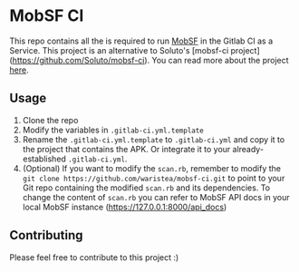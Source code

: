 # MobSF CI
This repo contains all the is required to run [MobSF](https://github.com/MobSF/Mobile-Security-Framework-MobSF) in the Gitlab CI as a Service. This project is an alternative to Soluto's [mobsf-ci project] (https://github.com/Soluto/mobsf-ci). You can read more about the project [here](https://waristea.medium.com/running-mobsf-sast-using-gitlab-ci-service-7c3ac3a48648).

## Usage
1. Clone the repo
2. Modify the variables in `.gitlab-ci.yml.template` 
3. Rename the `.gitlab-ci.yml.template` to `.gitlab-ci.yml` and copy it to the project that contains the APK. Or integrate it to your already-established `.gitlab-ci.yml`.
4. (Optional) If you want to modify the `scan.rb`, remember to modify the `git clone https://github.com/waristea/mobsf-ci.git` to point to your Git repo containing the modified `scan.rb` and its dependencies. To change the content of `scan.rb` you can refer to MobSF API docs in your local MobSF instance (https://127.0.0.1:8000/api_docs)

## Contributing
Please feel free to contribute to this project :)
